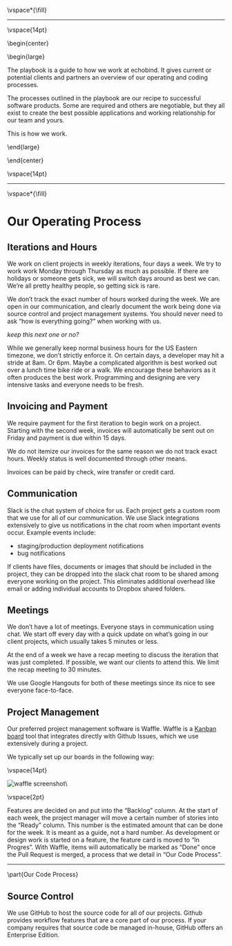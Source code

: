 \vspace*{\fill}

---

\vspace{14pt}

\begin{center}

\begin{large}

The playbook is a guide to how we work at echobind. It gives current or potential clients and partners an overview of our operating and coding processes.

The processes outlined in the playbook are our recipe to successful software products. Some are required and others are negotiable, but they all exist to create the best possible applications and working relationship for our team and yours.

This is how we work.

\end{large}

\end{center}

\vspace{14pt}

---

\vspace*{\fill}

# Our Operating Process

## Iterations and Hours
We work on client projects in weekly iterations, four days a week. We try to work work Monday through Thursday as much as possible. If there are holidays or someone gets sick, we will switch days around as best we can. We’re all pretty healthy people, so getting sick is rare.

We don’t track the exact number of hours worked during the week. We are open in our communication, and clearly document the work being done via source control and project management systems. You should never need to ask “how is everything going?” when working with us.

_keep this next one or no?_

While we generally keep normal business hours for the US Eastern timezone, we don’t strictly enforce it. On certain days, a developer may hit a stride at 8am. Or 6pm. Maybe a complicated algorithm is best worked out over a lunch time bike ride or a walk. We encourage these behaviors as it often produces the best work. Programming and designing are very intensive tasks and everyone needs to be fresh.

## Invoicing and Payment
We require payment for the first iteration to begin work on a project. Starting with the second week, invoices will automatically be sent out on Friday and payment is due within 15 days.

We do not itemize our invoices for the same reason we do not track exact hours. Weekly status is well documented through other means.

Invoices can be paid by check, wire transfer or credit card. 

## Communication
Slack is the chat system of choice for us. Each project gets a custom room that we use for all of our communication. We use Slack integrations extensively to give us notifications in the chat room when important events occur. Example events include:

- staging/production deployment notifications
- bug notifications

If clients have files, documents or images that should be included in the project, they can be dropped into the slack chat room to be shared among everyone working on the project. This eliminates additional overhead like email or adding individual accounts to Dropbox shared folders.

## Meetings

We don’t have a lot of meetings. Everyone stays in communication using chat. We start off every day with a quick update on what’s going in our client projects, which usually takes 5 minutes or less.

At the end of a week we have a recap meeting to discuss the iteration that was just completed. If possible, we want our clients to attend this. We limit the recap meeting to 30 minutes.

We use Google Hangouts for both of these meetings since its nice to see everyone face-to-face.

## Project Management

Our preferred project management software is Waffle. Waffle is a [Kanban board](http://en.wikipedia.org/wiki/Kanban_board) tool that integrates directly with Github Issues, which we use extensively during a project.

We typically set up our boards in the following way:

\vspace{14pt}

![waffle screenshot](http://echobind.s3.amazonaws.com/waffle.png)\

\vspace{2pt}

Features are decided on and put into the “Backlog” column. At the start of each week, the project manager will move a certain number of stories into the “Ready” column. This number is the estimated amount that can be done for the week. It is meant as a guide, not a hard number. As development or design work is started on a feature, the feature card is moved to “In Progres”. With Waffle, items will automatically be marked as “Done” once the Pull Request is merged, a process that we detail in “Our Code Process”.


---

\part{Our Code Process}

## Source Control
We use GitHub to host the source code for all of our projects. Github provides workflow features that are a core part of our process. If your company requires that source code be managed in-house, GitHub offers an Enterprise Edition.